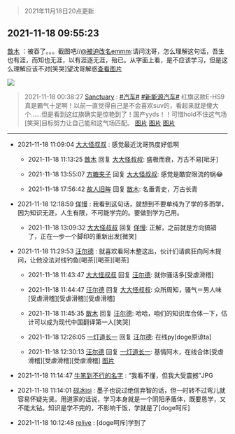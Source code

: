 > 2021年11月18日20点更新
<link rel="stylesheet" href="https://cdn.jsdelivr.net/gh/taotie6/sampleJSON@main/css/photo_show.css">
<meta name="referrer" content="no-referrer" />


 ## 2021-11-18 09:55:23 

 [㪚木](https://www.coolapk.com/feed/31547685?shareKey=Nzk1YTNhZTA2ZGQ2NjE5NWI3ZjU~) ：被吞了。。。截图吧//<a class="feed-link-uname" href="/u/被迫改名emmm">@被迫改名emmm</a>:请问沈哥，怎么理解这句话，吾生也有涯，而知也无涯，以有涯逐无涯，殆已。从字面上看，是不应该学习，但是这么理解应该不对[笑哭]望沈哥解惑<a class="feed-forward-pic" href="http://image.coolapk.com/feed/2021/1118/08/3302275_961bb163_7102_8527@636x462.png">查看图片</a> 

<div class="album">
<img class="img-item" src="http://image.coolapk.com/feed/2021/1118/09/1081091_c31504c2_0522_3215@1080x2340.jpeg" />
</div>

> 2021-11-18 00:38:27 
> [Sanctuary](https://www.coolapk.com/feed/31544184?shareKey=OWE1OTgwZmQ3MTkzNjE5NWI3ZjU~) : <a class="feed-link-tag" href="/t/汽车?type=0">#汽车#</a> <a class="feed-link-tag" href="/t/新能源汽车?type=0">#新能源汽车#</a> 红旗这款E-HS9真是霸气十足啊！以前一直觉得自己是不会喜欢suv的，看起来就是傻大个……但是看到这红旗确实是惊艳到了！国产yyds！！可惜hold不住这气场[笑哭]目标努力让自己能和这气场匹配。 
[图片](http://image.coolapk.com/feed/2021/1118/00/1299502_fa8fec62_7104_5116@1920x1440.jpeg)
[图片](http://image.coolapk.com/feed/2021/1118/00/1299502_bc84bf69_7104_5118@1402x935.jpeg)
[图片](http://image.coolapk.com/feed/2021/1118/00/1299502_380dd192_7104_512@1768x2208.jpeg)

 ------- 

- 2021-11-18 11:09:04 [大大怪叔叔](uid=956235) : 感觉最近沈哥热度好低啊 

    - 2021-11-18 11:13:25 [㪚木](uid=1081091) 回复 [大大怪叔叔](uid=956235): 盛极而衰，万古不易[呲牙] 

    - 2021-11-18 13:55:07 [方糖夹子](uid=3319968) 回复 [大大怪叔叔](uid=956235): 感觉是酷安限流的锅😂 

    - 2021-11-18 17:56:42 [故人旧眸](uid=5481001) 回复 [㪚木](uid=1081091): 名垂青史，万古长青 

- 2021-11-18 12:18:59 [佯慢](uid=888105) : 我看到这句话，就想到不要单纯为了学的多而学，因为知识无涯，人生有限，不可能学完的。要做到学为己用。 

    - 2021-11-18 13:09:32 [大大怪叔叔](uid=956235) 回复 [佯慢](uid=888105): 正解，之前就是方向搞错了，正在一步一个脚印的重新出发[微笑] 

- 2021-11-18 11:29:53 [汪尔德](uid=1595236) : 就喜欢看阿木整这出，伙计们请疯狂向阿木提问，让他没法对线钓鱼[喝茶][喝茶][喝茶] 

    - 2021-11-18 11:43:47 [大大怪叔叔](uid=956235) 回复 [汪尔德](uid=1595236): 就你骚话多[受虐滑稽] 

    - 2021-11-18 11:44:47 [汪尔德](uid=1595236) 回复 [大大怪叔叔](uid=956235): 众所周知，骚气＝男人味[受虐滑稽][受虐滑稽][受虐滑稽] 

    - 2021-11-18 11:45:35 [㪚木](uid=1081091) 回复 [汪尔德](uid=1595236): 哈哈，咱们的知识库合体一下，估计可以成为现代中国翻译第一人[笑哭] 

    - 2021-11-18 12:26:05 [一灯道长一](uid=2901910) 回复 [汪尔德](uid=1595236): 在线py[doge原谅ta] 

    - 2021-11-18 12:30:13 [汪尔德](uid=1595236) 回复 [一灯道长一](uid=2901910): 基情阿木，在线合体[受虐滑稽][受虐滑稽][受虐滑稽] [图片](http://image.coolapk.com/feed/2021/1116/20/1595236_a2632b9f_7494_6155@1148x780.jpeg)

- 2021-11-18 11:14:47 [牛笔到不行的名字](uid=2374460) : “我看不懂，但我大受震撼”JPG 

- 2021-11-18 11:14:01 [砚冰isi](uid=2159667) : 墨子也说过绝信弃智的话，但一时转不过弯儿就容易怀疑先贤。用道家的话说，学习本身就是一个阴阳矛盾体，既要恳学，又不能太钻。知识是学不完的，不影响干饭，学就是了[doge呵斥] 

- 2021-11-18 10:12:48 [relive](uid=1401589) : [doge呵斥]学到了 

